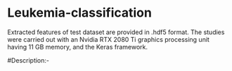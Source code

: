 # Leukemia-classification
Extracted features of test dataset are provided in .hdf5 format.
The studies were carried out with an Nvidia RTX 2080 Ti graphics processing unit having 11 GB memory, and the Keras framework.

#Description:-
